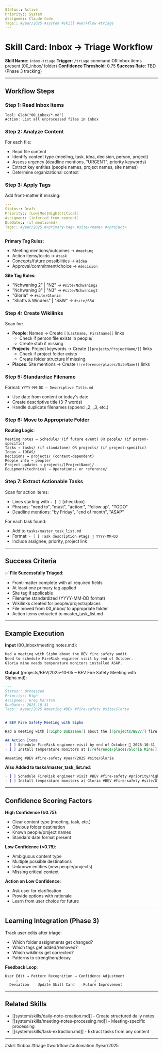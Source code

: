 ```yaml
---
Status:: Active
Priority:: System
Assignee:: Claude Code
Tags:: #year/2025 #system #skill #workflow #triage
---
```


# Skill Card: Inbox → Triage Workflow

**Skill Name**: `inbox-triage`
**Trigger**: `/triage` command OR inbox items present (00_inbox/ folder)
**Confidence Threshold**: 0.75
**Success Rate**: TBD (Phase 3 tracking)

---

## Workflow Steps

### Step 1: Read Inbox Items
```
Tool: Glob("00_inbox/*.md")
Action: List all unprocessed files in inbox
```

### Step 2: Analyze Content
For each file:
- Read file content
- Identify content type (meeting, task, idea, decision, person, project)
- Assess urgency (deadline mentions, "URGENT", priority keywords)
- Extract key entities (people names, project names, site names)
- Determine organizational context

### Step 3: Apply Tags
Add front-matter if missing:
```yaml
---
Status:: Draft
Priority:: (Low|Med|High|Critical)
Assignee:: (inferred from content)
DueDate:: (if mentioned)
Tags:: #year/2025 #<primary-tag> #site/<name> #<project>
---
```

**Primary Tag Rules**:
- Meeting mentions/outcomes → `#meeting`
- Action items/to-do → `#task`
- Concepts/future possibilities → `#idea`
- Approval/commitment/choice → `#decision`

**Site Tag Rules**:
- "Nchwaning 2" | "N2" → `#site/Nchwaning2`
- "Nchwaning 3" | "N3" → `#site/Nchwaning3`
- "Gloria" → `#site/Gloria`
- "Shafts & Winders" | "S&W" → `#site/S&W`

### Step 4: Create Wikilinks
Scan for:
- **People**: Names → Create `[[Lastname, Firstname]]` links
  - Check if person file exists in people/
  - Create stub if missing
- **Projects**: Project keywords → Create `[[projects/ProjectName/]]` links
  - Check if project folder exists
  - Create folder structure if missing
- **Places**: Site mentions → Create `[[reference/places/SiteName]]` links

### Step 5: Standardize Filename
Format: `YYYY-MM-DD – Descriptive Title.md`
- Use date from content or today's date
- Create descriptive title (3-7 words)
- Handle duplicate filenames (append _2, _3, etc.)

### Step 6: Move to Appropriate Folder
**Routing Logic**:
```
Meeting notes → Schedule/ (if future event) OR people/ (if person-specific)
Tasks → tasks/ (if standalone) OR projects/ (if project-specific)
Ideas → IDEAS/
Decisions → projects/ (context-dependent)
People info → people/
Project updates → projects/[ProjectName]/
Equipment/technical → Operations/ or reference/
```

### Step 7: Extract Actionable Tasks
Scan for action items:
- Lines starting with `- [ ]` (checkbox)
- Phrases: "need to", "must", "action:", "follow up", "TODO"
- Deadline mentions: "by Friday", "end of month", "ASAP"

For each task found:
- Add to `tasks/master_task_list.md`
- Format: `- [ ] Task description #tags 📅 YYYY-MM-DD`
- Include assignee, priority, project link

---

## Success Criteria

✅ **File Successfully Triaged**:
- Front-matter complete with all required fields
- At least one primary tag applied
- Site tag if applicable
- Filename standardized (YYYY-MM-DD format)
- Wikilinks created for people/projects/places
- File moved from 00_inbox/ to appropriate folder
- Action items extracted to master_task_list.md

---

## Example Execution

**Input** (00_inbox/meeting notes.md):
```markdown
Had a meeting with Sipho about the BEV fire safety audit.
Need to schedule FireRisk engineer visit by end of October.
Gloria mine needs temperature monitors installed ASAP.
```

**Output** (projects/BEV/2025-10-05 – BEV Fire Safety Meeting with Sipho.md):
```markdown
---
Status:: processed
Priority:: High
Assignee:: Greg Karsten
DueDate:: 2025-10-31
Tags:: #year/2025 #meeting #BEV #fire-safety #site/Gloria
---

# BEV Fire Safety Meeting with Sipho

Had a meeting with [[Sipho Dubazane]] about the [[projects/BEV/]] fire safety audit.

## Action Items
- [ ] Schedule FireRisk engineer visit by end of October 📅 2025-10-31
- [ ] Install temperature monitors at [[reference/places/Gloria Mine]] ASAP 📅 2025-10-15

#meeting #BEV #fire-safety #year/2025 #site/Gloria
```

**Also Added to tasks/master_task_list.md**:
```markdown
- [ ] Schedule FireRisk engineer visit #BEV #fire-safety #priority/high 📅 2025-10-31
- [ ] Install temperature monitors at Gloria #BEV #fire-safety #site/Gloria #priority/critical 📅 2025-10-15
```

---

## Confidence Scoring Factors

**High Confidence (≥0.75)**:
- Clear content type (meeting, task, etc.)
- Obvious folder destination
- Known people/project names
- Standard date format present

**Low Confidence (<0.75)**:
- Ambiguous content type
- Multiple possible destinations
- Unknown entities (new people/projects)
- Missing critical context

**Action on Low Confidence**:
- Ask user for clarification
- Provide options with rationale
- Learn from user choice for future

---

## Learning Integration (Phase 3)

Track user edits after triage:
- Which folder assignments get changed?
- Which tags get added/removed?
- Which wikilinks get corrected?
- Patterns to strengthen/decay

**Feedback Loop**:
```
User Edit → Pattern Recognition → Confidence Adjustment
     ↓              ↓                    ↓
  Deviation    Update Skill Card    Future Improvement
```

---

## Related Skills

- [[system/skills/daily-note-creation.md]] - Create structured daily notes
- [[system/skills/meeting-notes-processing.md]] - Meeting-specific processing
- [[system/skills/task-extraction.md]] - Extract tasks from any content

---

#skill #inbox #triage #workflow #automation #year/2025

